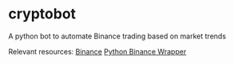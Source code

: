 # cryptobot
A python bot to automate Binance trading based on market trends

Relevant resources:
[Binance](https://www.binance.com/en)
[Python Binance Wrapper](https://python-binance.readthedocs.io/en/latest/overview.html)

